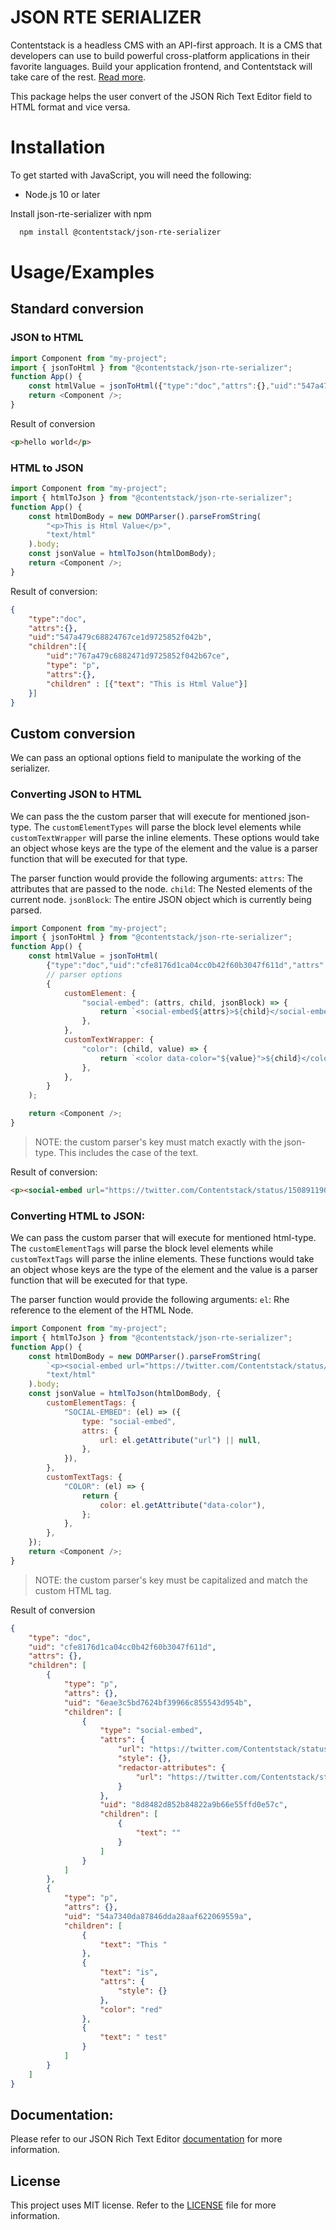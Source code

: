 # JSON RTE SERIALIZER

Contentstack is a headless CMS with an API-first approach. It is a CMS that developers can use to build powerful cross-platform applications in their favorite languages. Build your application frontend, and Contentstack will take care of the rest. [Read more](https://www.contentstack.com/docs/).

This package helps the user convert of the JSON Rich Text Editor field to HTML format and vice versa.

# Installation

To get started with JavaScript, you will need the following:

-   Node.js 10 or later

Install json-rte-serializer with npm

```bash
  npm install @contentstack/json-rte-serializer
```

# Usage/Examples

## Standard conversion

### JSON to HTML

```javascript
import Component from "my-project";
import { jsonToHtml } from "@contentstack/json-rte-serializer";
function App() {
    const htmlValue = jsonToHtml({"type":"doc","attrs":{},"uid":"547a479c68824767ce1d9725852f042b","children":[{"uid":"767a479c6882471d9725852f042b67ce","type":"p","attrs":{},"children":[{"text":"This is Html Value"}]}]});
    return <Component />;
}
```

Result of conversion

```HTML
<p>hello world</p>
```

### HTML to JSON

```javascript
import Component from "my-project";
import { htmlToJson } from "@contentstack/json-rte-serializer";
function App() {
    const htmlDomBody = new DOMParser().parseFromString(
        "<p>This is Html Value</p>",
        "text/html"
    ).body;
    const jsonValue = htmlToJson(htmlDomBody);
    return <Component />;
}
```

Result of conversion:

```JSON
{
    "type":"doc",
    "attrs":{},
    "uid":"547a479c68824767ce1d9725852f042b",
    "children":[{
        "uid":"767a479c6882471d9725852f042b67ce",
        "type": "p",
        "attrs":{},
        "children" : [{"text": "This is Html Value"}]
    }]
}
```


## Custom conversion

We can pass an optional options field to manipulate the working of the serializer.

### Converting JSON to HTML

We can pass the the custom parser that will execute for mentioned json-type. The `customElementTypes` will parse the block level elements while `customTextWrapper` will parse the inline elements. These options would take an object whose keys are the type of the element and the value is a parser function that will be executed for that type.

The parser function would provide the following arguments:
`attrs`: The attributes that are passed to the node.
`child`: The Nested elements of the current node.
`jsonBlock`: The entire JSON object which is currently being parsed.

```javascript
import Component from "my-project";
import { jsonToHtml } from "@contentstack/json-rte-serializer";
function App() {
    const htmlValue = jsonToHtml(
        {"type":"doc","uid":"cfe8176d1ca04cc0b42f60b3047f611d","attrs":{},"children":[{"type":"p","attrs":{},"uid":"6eae3c5bd7624bf39966c855543d954b","children":[{"type":"social-embed","attrs":{"url":"https://twitter.com/Contentstack/status/1508911909038436365?cxt=HHwWmsC9-d_Y3fApAAAA","style":{},"redactor-attributes":{"url":"https://twitter.com/Contentstack/status/1508911909038436365?cxt=HHwWmsC9-d_Y3fApAAAA"}},"uid":"8d8482d852b84822a9b66e55ffd0e57c","children":[{"text":""}]}]},{"type":"p","attrs":{},"uid":"54a7340da87846dda28aaf622069559a","children":[{"text":"This "},{"text":"is","attrs":{"style":{}},"color":"red"},{"text":" test"}]}]},
        // parser options
        {
            customElement: {
                "social-embed": (attrs, child, jsonBlock) => {
                    return `<social-embed${attrs}>${child}</social-embed>`;
                },
            },
            customTextWrapper: {
                "color": (child, value) => {
                    return `<color data-color="${value}">${child}</color>`;
                },
            },
        }
    );

    return <Component />;
}
```

> NOTE: the custom parser's key must match exactly with the json-type. This includes the case of the text.

Result of conversion:

```HTML
<p><social-embed url="https://twitter.com/Contentstack/status/1508911909038436365?cxt=HHwWmsC9-d_Y3fApAAAA"></social-embed></p><p>This <color data-color="red">is</color> <wrapper>test</wrapper></p>
```

### Converting HTML to JSON:

We can pass the custom parser that will execute for mentioned html-type. The `customElementTags` will parse the block level elements while `customTextTags` will parse the inline elements. These functions would take an object whose keys are the type of the element and the value is a parser function that will be executed for that type.

The parser function would provide the following arguments:
`el`: Rhe reference to the element of the HTML Node.

```javascript
import Component from "my-project";
import { htmlToJson } from "@contentstack/json-rte-serializer";
function App() {
    const htmlDomBody = new DOMParser().parseFromString(
        `<p><social-embed url="https://twitter.com/Contentstack/status/1508911909038436365?cxt=HHwWmsC9-d_Y3fApAAAA"></social-embed></p><p>This <color data-color="red">is</color> test</p>`,
        "text/html"
    ).body;
    const jsonValue = htmlToJson(htmlDomBody, {
        customElementTags: {
            "SOCIAL-EMBED": (el) => ({
                type: "social-embed",
                attrs: {
                    url: el.getAttribute("url") || null,
                },
            }),
        },
        customTextTags: {
            "COLOR": (el) => {
                return {
                    color: el.getAttribute("data-color"),
                };
            },
        },
    });
    return <Component />;
}
```

> NOTE: the custom parser's key must be capitalized and match the custom HTML tag.

Result of conversion

```JSON
{
    "type": "doc",
    "uid": "cfe8176d1ca04cc0b42f60b3047f611d",
    "attrs": {},
    "children": [
        {
            "type": "p",
            "attrs": {},
            "uid": "6eae3c5bd7624bf39966c855543d954b",
            "children": [
                {
                    "type": "social-embed",
                    "attrs": {
                        "url": "https://twitter.com/Contentstack/status/1508911909038436365?cxt=HHwWmsC9-d_Y3fApAAAA",
                        "style": {},
                        "redactor-attributes": {
                            "url": "https://twitter.com/Contentstack/status/1508911909038436365?cxt=HHwWmsC9-d_Y3fApAAAA"
                        }
                    },
                    "uid": "8d8482d852b84822a9b66e55ffd0e57c",
                    "children": [
                        {
                            "text": ""
                        }
                    ]
                }
            ]
        },
        {
            "type": "p",
            "attrs": {},
            "uid": "54a7340da87846dda28aaf622069559a",
            "children": [
                {
                    "text": "This "
                },
                {
                    "text": "is",
                    "attrs": {
                        "style": {}
                    },
                    "color": "red"
                },
                {
                    "text": " test"
                }
            ]
        }
    ]
}

```

## Documentation:

Please refer to our JSON Rich Text Editor [documentation](https://www.contentstack.com/docs/developers/create-content-types/json-rich-text-editor/) for more information.

## License

This project uses MIT license. Refer to the [LICENSE](LICENSE) file for more information.

